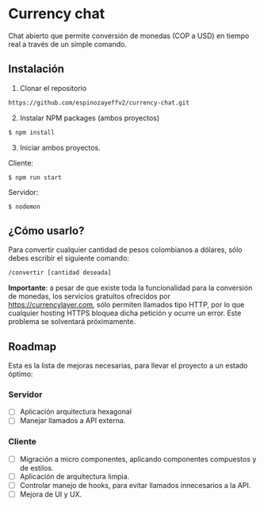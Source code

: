 
# Currency chat
Chat abierto que permite conversión de monedas (COP a USD) en tiempo real a través de un simple comando.

## Instalación

1. Clonar el repositorio
 ```sh
https://github.com/espinozayeffv2/currency-chat.git
```

2. Instalar NPM packages (ambos proyectos)
```sh
$ npm install
```
3. Iniciar ambos proyectos.

Cliente:
```
$ npm run start
```

Servidor:

```
$ nodemon
```
## ¿Cómo usarlo?

Para convertir cualquier cantidad de pesos colombianos a dólares, sólo debes escribir el siguiente comando:
```sh
/convertir [cantidad deseada]
```

**Importante**: a pesar de que existe toda la funcionalidad para la conversión de monedas, los servicios gratuitos ofrecidos por https://currencylayer.com, sólo permiten llamados tipo HTTP, por lo que cualquier hosting HTTPS bloquea dicha petición y ocurre un error. Este problema se solventará próximamente.

## Roadmap

Esta es la lista de mejoras necesarias, para llevar el proyecto a un estado óptimo: 

### Servidor
 - [ ] Aplicación arquitectura hexagonal
 - [ ] Manejar llamados a API externa.
### Cliente
 - [ ] Migración a micro componentes, aplicando componentes compuestos y de estilos.
 - [ ] Aplicación de arquitectura limpia.
 - [ ] Controlar manejo de hooks, para evitar llamados innecesarios a la API.
 - [ ] Mejora de UI y UX.
